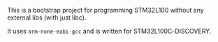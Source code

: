 This is a bootstrap project for programming STM32L100 without any external libs (with just libc).

It uses `arm-none-eabi-gcc` and is written for STM32L100C-DISCOVERY.
